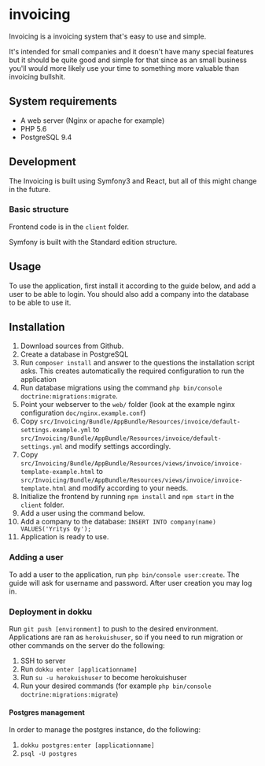 # invoicing

Invoicing  is a invoicing system that's easy to use and simple. 

It's intended for small companies and it doesn't have many special features but it should be quite good and simple for that since as an small business you'll would more likely use your time to something more valuable than invoicing bullshit.

## System requirements

- A web server (Nginx or apache for example)
- PHP 5.6
- PostgreSQL 9.4

## Development

The Invoicing is built using Symfony3 and React, but all of this might change in the future.
 
### Basic structure

Frontend code is in the `client` folder.

Symfony is built with the Standard edition structure.

## Usage

To use the application, first install it according to the guide below, and add a user to be able to login. You should also add a company into the database to be able to use it.

## Installation

1. Download sources from Github.
2. Create a database in PostgreSQL
3. Run `composer install` and answer to the questions the installation script asks. This creates automatically the required configuration to run the application
4. Run database migrations using the command `php bin/console doctrine:migrations:migrate`.
5. Point your webserver to the `web/` folder (look at the example nginx configuration `doc/nginx.example.conf`)
6. Copy `src/Invoicing/Bundle/AppBundle/Resources/invoice/default-settings.example.yml` to `src/Invoicing/Bundle/AppBundle/Resources/invoice/default-settings.yml` and modify settings accordingly.
7. Copy `src/Invoicing/Bundle/AppBundle/Resources/views/invoice/invoice-template-example.html` to `src/Invoicing/Bundle/AppBundle/Resources/views/invoice/invoice-template.html` and modify according to your needs. 
8. Initialize the frontend by running `npm install` and `npm start` in the `client` folder.
9. Add a user using the command below.
10. Add a company to the database: `INSERT INTO company(name) VALUES('Yritys Oy');`
11. Application is ready to use.

### Adding a user

To add a user to the application, run `php bin/console user:create`. The guide will ask for username and password. After user creation you may log in.

### Deployment in dokku

Run `git push [environment]` to push to the desired environment. 
Applications are ran as `herokuishuser`, so if you need to run migration or other commands on the server do the following:

1. SSH to server
2. Run `dokku enter [applicationname]`
3. Run `su -u herokuishuser` to become herokuishuser
4. Run your desired commands (for example `php bin/console doctrine:migrations:migrate`)

#### Postgres management

In order to manage the postgres instance, do the following:

1. `dokku postgres:enter [applicationname]`
2. `psql -U postgres`

